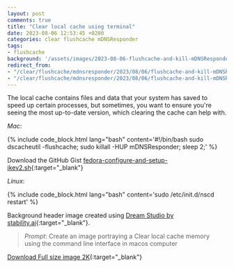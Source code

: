 ```yaml
---
layout: post
comments: true
title: "Clear local cache using terminal"
date: 2023-08-06 12:53:45 +0200
categories: clear flushcache mDNSResponder
tags:
- flushcache
background: '/assets/images/2023-08-06-flushcache-and-kill-mDNSResponder.webp'
redirect_from: 
- "/clear/flushcache/mdnsresponder/2023/08/06/flushcache-and-kill-mDNSResponder.html"
- "/clear/flushcache/mdnsresponder/2023/08/06/flushcache-and-kill-mDNSResponder/"
---
```


The local cache contains files and data that your system has saved to speed up certain processes, but sometimes, you want to ensure you're seeing the most up-to-date version, which clearing the cache can help with.

*Mac*:

{% include code_block.html lang="bash" content='#!/bin/bash
sudo dscacheutil -flushcache;
sudo killall -HUP mDNSResponder;
sleep 2;' %}

Download the GitHub Gist [fedora-configure-and-setup-ikev2.sh](https://gist.github.com/carlesloriente/1cf094165955b85617cd917573df65e1){:target="_blank"}

*Linux*:

{% include code_block.html lang="bash" content='sudo /etc/init.d/nscd restart' %}

Background header image created using [Dream Studio by stability.ai](https://dreamstudio.ai){:target="_blank"}.

> *Prompt*: Create an image portraying a Clear local cache memory using the command line interface in macos computer

[Download Full size image 2K](/assets/images/dreamstudio/2K/Flushcache.webp){:target="_blank"}
